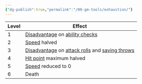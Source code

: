 ```yaml
---
{"dg-publish":true,"permalink":"/00-gm-tools/exhaustion/"}
---
```


| Level | Effect                                                                                                                                                                                                                                                                                             |
| ----- | -------------------------------------------------------------------------------------------------------------------------------------------------------------------------------------------------------------------------------------------------------------------------------------------------- |
| 1     | [Disadvantage](https://roll20.net/compendium/dnd5e/Rules:Ability%20Scores?expansion=34047#toc_2) on [ability checks](https://roll20.net/compendium/dnd5e/Rules:Ability%20Scores?expansion=34047#toc_4)                                                                                             |
| 2     | [Speed](https://roll20.net/compendium/dnd5e/Rules:Movement?expansion=34047#toc_1) halved                                                                                                                                                                                                           |
| 3     | [Disadvantage](https://roll20.net/compendium/dnd5e/Rules:Ability%20Scores?expansion=34047#toc_2) on [attack rolls](https://roll20.net/compendium/dnd5e/Rules:Combat?expansion=34047#toc_32) and [saving throws](https://roll20.net/compendium/dnd5e/Rules:Ability%20Scores?expansion=34047#toc_35) |
| 4     | [Hit point](https://roll20.net/compendium/dnd5e/Rules:Combat?expansion=34047#toc_47) maximum halved                                                                                                                                                                                                |
| 5     | [Speed](https://roll20.net/compendium/dnd5e/Rules:Movement?expansion=34047#toc_1) reduced to 0                                                                                                                                                                                                     |
| 6     | Death                                                                                                                                                                                                                                                                                              |